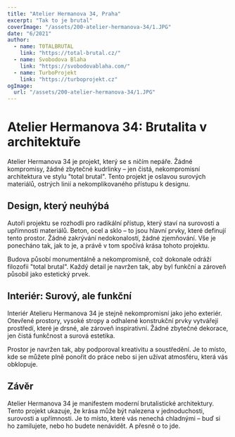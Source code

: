 ```yaml
---
title: "Atelier Hermanova 34, Praha"
excerpt: "Tak to je brutal"
coverImage: "/assets/200-atelier-hermanova-34/1.JPG"
date: "6/2021"
author:
  - name: T0TALBRUTAL
    link: "https://total-brutal.cz/"
  - name: Svobodova Blaha
    link: "https://svobodovablaha.com/"
  - name: TurboProjekt
    link: "https://turboprojekt.cz"
ogImage:
  url: "/assets/200-atelier-hermanova-34/1.JPG"
---
```


# Atelier Hermanova 34: Brutalita v architektuře

Atelier Hermanova 34 je projekt, který se s ničím nepáře. Žádné kompromisy, žádné zbytečné kudrlinky – jen čistá, nekompromisní architektura ve stylu "total brutal". Tento projekt je oslavou surových materiálů, ostrých linií a nekomplikovaného přístupu k designu.

## Design, který neuhýbá

Autoři projektu se rozhodli pro radikální přístup, který staví na surovosti a upřímnosti materiálů. Beton, ocel a sklo – to jsou hlavní prvky, které definují tento prostor. Žádné zakrývání nedokonalostí, žádné zjemňování. Vše je ponecháno tak, jak to je, a právě v tom spočívá krása tohoto projektu.

Budova působí monumentálně a nekompromisně, což dokonale odráží filozofii "total brutal". Každý detail je navržen tak, aby byl funkční a zároveň působil jako estetický prvek.

## Interiér: Surový, ale funkční

Interiér Atelieru Hermanova 34 je stejně nekompromisní jako jeho exteriér. Otevřené prostory, vysoké stropy a odhalené konstrukční prvky vytvářejí prostředí, které je drsné, ale zároveň inspirativní. Žádné zbytečné dekorace, jen čistá funkčnost a surová estetika.

Prostor je navržen tak, aby podporoval kreativitu a soustředění. Je to místo, kde se můžete plně ponořit do práce nebo si jen užívat atmosféru, která vás obklopuje.

## Závěr

Atelier Hermanova 34 je manifestem moderní brutalistické architektury. Tento projekt ukazuje, že krása může být nalezena v jednoduchosti, surovosti a upřímnosti. Je to místo, které vás nenechá chladnými – buď si ho zamilujete, nebo ho budete nenávidět. A přesně o to jde.
